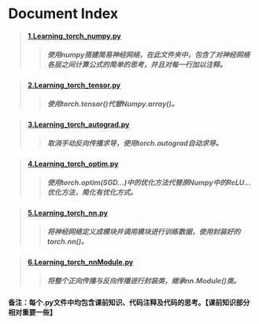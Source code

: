 # Document Index

> #### [1.Learning_torch_numpy.py](https://github.com/dreamofTaotao/Lreaning-Pytorch/blob/master/Neural_Net/Learning_torch_numpy.py)
>> ##### 使用numpy搭建简易神经网络，在此文件夹中，包含了对神经网络各层之间计算公式的简单的思考，并且对每一行加以注释。

> #### [2.Learning_torch_tensor.py](https://github.com/dreamofTaotao/Lreaning-Pytorch/blob/master/Neural_Net/Learning_torch_tensor.py)
>> ##### 使用torch.tensor()代替Numpy.array()。

> #### [3.Learning_torch_autograd.py](https://github.com/dreamofTaotao/Lreaning-Pytorch/blob/master/Neural_Net/Learning_torch_autograd.py)
>> ##### 取消手动反向传播求导，使用torch.autograd自动求导。

> #### [4.Learning_torch_optim.py](https://github.com/dreamofTaotao/Lreaning-Pytorch/blob/master/Neural_Net/Learning_torch_optim.py)
>> ##### 使用torch.optim(SGD...)中的优化方法代替原Numpy中的ReLU...优化方法，简化有优化方式。

> #### [5.Learning_torch_nn.py](https://github.com/dreamofTaotao/Lreaning-Pytorch/blob/master/Neural_Net/Learning_torch_nn.py)
>> ##### 将神经网络定义成模块并调用模块进行训练数据，使用封装好的torch.nn()。

> #### [6.Learning_torch_nnModule.py](https://github.com/dreamofTaotao/Lreaning-Pytorch/blob/master/Neural_Net/Learning_torch_nnModule.py)
>> ##### 将整个正向传播与反向传播进行封装类，继承nn.Module()类。

#### 备注：每个.py文件中均包含课前知识、代码注释及代码的思考。【课前知识部分相对重要一些】
